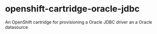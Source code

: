 openshift-cartridge-oracle-jdbc
===============================

An OpenShift cartridge for provisioning a Oracle JDBC driver an a Oracle datasource
